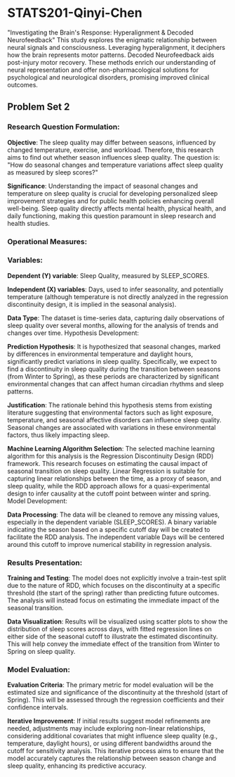 # STATS201-Qinyi-Chen
"Investigating the Brain's Response: Hyperalignment & Decoded Neurofeedback"
This study explores the enigmatic relationship between neural signals and consciousness. Leveraging hyperalignment, it deciphers how the brain represents motor patterns. Decoded Neurofeedback aids post-injury motor recovery. These methods enrich our understanding of neural representation and offer non-pharmacological solutions for psychological and neurological disorders, promising improved clinical outcomes.

## Problem Set 2

### Research Question Formulation:
**Objective**: The sleep quality may differ between seasons, influenced by changed temperature, exercise, and workload. Therefore, this research aims to find out whether season influences sleep quality. The question is: "How do seasonal changes and temperature variations affect sleep quality as measured by sleep scores?"

**Significance**: Understanding the impact of seasonal changes and temperature on sleep quality is crucial for developing personalized sleep improvement strategies and for public health policies enhancing overall well-being. Sleep quality directly affects mental health, physical health, and daily functioning, making this question paramount in sleep research and health studies.

### Operational Measures:

### Variables:

**Dependent (Y) variable**: Sleep Quality, measured by SLEEP_SCORES.

**Independent (X) variables**: Days, used to infer seasonality, and potentially temperature (although temperature is not directly analyzed in the regression discontinuity design, it is implied in the seasonal analysis).

**Data Type**: The dataset is time-series data, capturing daily observations of sleep quality over several months, allowing for the analysis of trends and changes over time.
Hypothesis Development:

**Prediction Hypothesis**: It is hypothesized that seasonal changes, marked by differences in environmental temperature and daylight hours, significantly predict variations in sleep quality. Specifically, we expect to find a discontinuity in sleep quality during the transition between seasons (from Winter to Spring), as these periods are characterized by significant environmental changes that can affect human circadian rhythms and sleep patterns.

**Justification**: The rationale behind this hypothesis stems from existing literature suggesting that environmental factors such as light exposure, temperature, and seasonal affective disorders can influence sleep quality. Seasonal changes are associated with variations in these environmental factors, thus likely impacting sleep.

**Machine Learning Algorithm Selection**: The selected machine learning algorithm for this analysis is the Regression Discontinuity Design (RDD) framework. This research focuses on estimating the causal impact of seasonal transition on sleep quality. Linear Regression is suitable for capturing linear relationships between the time, as a proxy of season, and sleep quality, while the RDD approach allows for a quasi-experimental design to infer causality at the cutoff point between winter and spring.
Model Development:

**Data Processing**: The data will be cleaned to remove any missing values, especially in the dependent variable (SLEEP_SCORES). A binary variable indicating the season based on a specific cutoff day will be created to facilitate the RDD analysis. The independent variable Days will be centered around this cutoff to improve numerical stability in regression analysis.

### Results Presentation:

**Training and Testing**: The model does not explicitly involve a train-test split due to the nature of RDD, which focuses on the discontinuity at a specific threshold (the start of the spring) rather than predicting future outcomes. The analysis will instead focus on estimating the immediate impact of the seasonal transition.

**Data Visualization**: Results will be visualized using scatter plots to show the distribution of sleep scores across days, with fitted regression lines on either side of the seasonal cutoff to illustrate the estimated discontinuity. This will help convey the immediate effect of the transition from Winter to Spring on sleep quality.

### Model Evaluation:

**Evaluation Criteria**: The primary metric for model evaluation will be the estimated size and significance of the discontinuity at the threshold (start of Spring). This will be assessed through the regression coefficients and their confidence intervals.

**Iterative Improvement**: If initial results suggest model refinements are needed, adjustments may include exploring non-linear relationships, considering additional covariates that might influence sleep quality (e.g., temperature, daylight hours), or using different bandwidths around the cutoff for sensitivity analysis. This iterative process aims to ensure that the model accurately captures the relationship between season change and sleep quality, enhancing its predictive accuracy.

